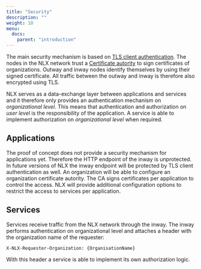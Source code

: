 ```yaml
---
title: "Security"
description: ""
weight: 10
menu:
  docs:
    parent: "introduction"
---
```


The main security mechanism is based on [TLS client authentication](https://blog.cloudflare.com/introducing-tls-client-auth/). The nodes in the NLX network trust a [Certificate autority](https://en.wikipedia.org/wiki/Certificate_authority) to sign certificates of organizations. Outway and inway nodes identify themselves by using their signed certificate. All traffic between the outway and inway is therefore  also encrypted using TLS.

NLX serves as a data-exchange layer between applications and services and it therefore only provides an authentication mechanism on *organizational level*. This means that authentication and authorization on *user level* is the responsibility of the application. A service is able to implement authorization on *organizational level* when required.

## Applications
The proof of concept does not provide a security mechanism for applications yet. Therefore the HTTP endpoint of the inway is unprotected. In future versions of NLX the inway endpoint will be protected by TLS client authentication as well. An organization will be able to configure an organization certificate autority. The CA signs certificates per application to control the access. NLX will provide additional configuration options to restrict the access to services per application.

## Services
Services receive traffic from the NLX network through the inway. The inway performs authentication on organizational level and attaches a header with the organization name of the requester:

    X-NLX-Requester-Organization: {OrganisationName}

With this header a service is able to implement its own authorization logic.
